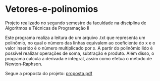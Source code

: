 # Vetores-e-polinomios
Projeto realizado no segundo semestre da faculdade na disciplina de Algoritmos e Técnicas de Programação II

Este programa realiza a leitura de um arquivo .txt que representa um polinômio, no qual o número das linhas equivalem ao coeficiente do x e o valor inserido é o número multiplicado por x.
A partir do polinômio lido é possível realizar operações de soma, subtração e produto. Além disso, o programa calcula a derivada e integral, assim como efetua o método de Newton-Raphson.

Segue a proposta do projeto:
[proposta.pdf](https://github.com/user-attachments/files/15880136/proposta.pdf)
